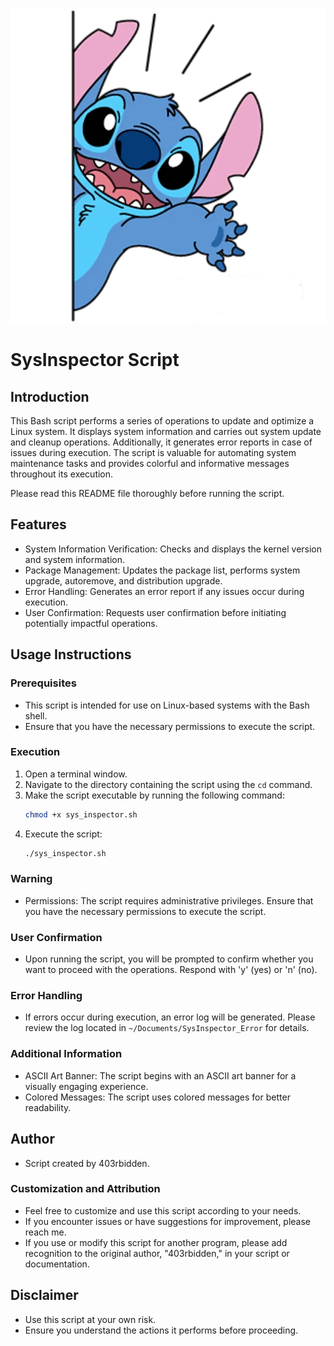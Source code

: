 ![Stitch wavin hand](https://github.com/403rbidden/Scripting-en-Linux/blob/main/SysInspector/stitch_waving_hand.png)

# SysInspector Script

## Introduction
This Bash script performs a series of operations to update and optimize a Linux system. 
It displays system information and carries out system update and cleanup operations. 
Additionally, it generates error reports in case of issues during execution. 
The script is valuable for automating system maintenance tasks and provides colorful and informative messages throughout its execution.

Please read this README file thoroughly before running the script.

## Features
- System Information Verification: Checks and displays the kernel version and system information.
- Package Management: Updates the package list, performs system upgrade, autoremove, and distribution upgrade.
- Error Handling: Generates an error report if any issues occur during execution.
- User Confirmation: Requests user confirmation before initiating potentially impactful operations.

## Usage Instructions

### Prerequisites
- This script is intended for use on Linux-based systems with the Bash shell.
- Ensure that you have the necessary permissions to execute the script.

### Execution
1. Open a terminal window.
2. Navigate to the directory containing the script using the `cd` command.
3. Make the script executable by running the following command:
    ```bash
    chmod +x sys_inspector.sh
    ```
4. Execute the script:
    ```bash
    ./sys_inspector.sh
    ```

### Warning
- Permissions: The script requires administrative privileges. 
Ensure that you have the necessary permissions to execute the script.

### User Confirmation
- Upon running the script, you will be prompted to confirm whether you want to proceed with the operations. 
Respond with 'y' (yes) or 'n' (no).

### Error Handling
- If errors occur during execution, an error log will be generated. 
Please review the log located in `~/Documents/SysInspector_Error` for details.

### Additional Information
- ASCII Art Banner: The script begins with an ASCII art banner for a visually engaging experience.
- Colored Messages: The script uses colored messages for better readability.

## Author
- Script created by 403rbidden.

### Customization and Attribution
- Feel free to customize and use this script according to your needs.
- If you encounter issues or have suggestions for improvement, please reach me.
- If you use or modify this script for another program, please add recognition to the original author, "403rbidden," in your script or documentation.

## Disclaimer
- Use this script at your own risk. 
- Ensure you understand the actions it performs before proceeding.
